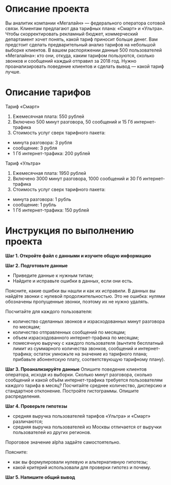 # Описание проекта
Вы аналитик компании «Мегалайн» — федерального оператора сотовой связи. Клиентам предлагают два тарифных плана: «Смарт» и «Ультра». Чтобы скорректировать рекламный бюджет, коммерческий департамент хочет понять, какой тариф приносит больше денег.
Вам предстоит сделать предварительный анализ тарифов на небольшой выборке клиентов. В вашем распоряжении данные 500 пользователей «Мегалайна»: кто они, откуда, каким тарифом пользуются, сколько звонков и сообщений каждый отправил за 2018 год. Нужно проанализировать поведение клиентов и сделать вывод — какой тариф лучше.

# Описание тарифов

Тариф «Смарт»
1) Ежемесячная плата: 550 рублей
2) Включено 500 минут разговора, 50 сообщений и 15 Гб интернет-трафика
3) Стоимость услуг сверх тарифного пакета:
 - минута разговора: 3 рубля
 - сообщение: 3 рубля
 - 1 Гб интернет-трафика: 200 рублей

Тариф «Ультра»
1) Ежемесячная плата: 1950 рублей
2) Включено 3000 минут разговора, 1000 сообщений и 30 Гб интернет-трафика
3) Стоимость услуг сверх тарифного пакета:
 - минута разговора: 1 рубль
 - сообщение: 1 рубль
 - 1 Гб интернет-трафика: 150 рублей

# Инструкция по выполнению проекта

**Шаг 1. Откройте файл с данными и изучите общую информацию**

**Шаг 2.  Подготовьте данные**
 - Приведите данные к нужным типам;
 - Найдите и исправьте ошибки в данных, если они есть.

Поясните, какие ошибки вы нашли и как их исправили. В данных вы найдёте звонки с нулевой продолжительностью. Это не ошибка: нулями обозначены пропущенные звонки, поэтому их не нужно удалять.

Посчитайте для каждого пользователя:
 - количество сделанных звонков и израсходованных минут разговора по месяцам;
 - количество отправленных сообщений по месяцам;
 - объем израсходованного интернет-трафика по месяцам;
 - помесячную выручку с каждого пользователя (вычтите бесплатный лимит из суммарного количества звонков, сообщений и интернет-трафика; остаток умножьте на значение из тарифного плана; прибавьте абонентскую плату, соответствующую тарифному плану).

**Шаг 3. Проанализируйте данные**
 Опишите поведение клиентов оператора, исходя из выборки. Сколько минут разговора, сколько сообщений и какой объём интернет-трафика требуется пользователям каждого тарифа в месяц? Посчитайте среднее количество, дисперсию и стандартное отклонение. Постройте гистограммы. Опишите распределения.

**Шаг 4. Проверьте гипотезы**
 - средняя выручка пользователей тарифов «Ультра» и «Смарт» различаются;
 - средняя выручка пользователей из Москвы отличается от выручки пользователей из других регионов.

Пороговое значение alpha задайте самостоятельно.

Поясните:
 - как вы формулировали нулевую и альтернативную гипотезы;
 - какой критерий использовали для проверки гипотез и почему.

**Шаг 5. Напишите общий вывод**